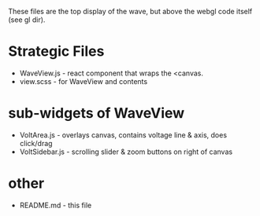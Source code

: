 These files are the top display of the wave, but above the webgl code itself (see gl dir).

# Strategic Files

* WaveView.js - react component that wraps the <canvas.
* view.scss - for WaveView and contents

# sub-widgets of WaveView
* VoltArea.js - overlays canvas, contains voltage line & axis, does click/drag
* VoltSidebar.js - scrolling slider & zoom buttons on right of canvas

# other
* README.md - this file
